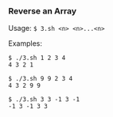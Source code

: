 ### Reverse an Array
Usage: `$ 3.sh <n> <n>...<n>`

Examples:
```
$ ./3.sh 1 2 3 4
4 3 2 1

$ ./3.sh 9 9 2 3 4
4 3 2 9 9

$ ./3.sh 3 3 -1 3 -1
-1 3 -1 3 3
```
